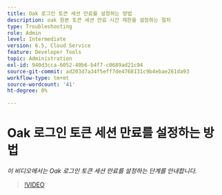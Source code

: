 ```yaml
---
title: Oak 로그인 토큰 세션 만료를 설정하는 방법
description: oak 원본 토큰 세션 만료 시간 제한을 설정하는 절차
type: Troubleshooting
role: Admin
level: Intermediate
version: 6.5, Cloud Service
feature: Developer Tools
topic: Administration
exl-id: 940d3cca-6052-40b6-b4f7-c0689ad21c94
source-git-commit: ad203d7a34f5eff7de4768131c9b4ebae261da93
workflow-type: tm+mt
source-wordcount: '41'
ht-degree: 0%

---
```


# Oak 로그인 토큰 세션 만료를 설정하는 방법

*이 비디오에서는 Oak 로그인 토큰 세션 만료를 설정하는 단계를 안내합니다.*

>[!VIDEO](https://video.tv.adobe.com/v/335468?quality=9&learn=on)
